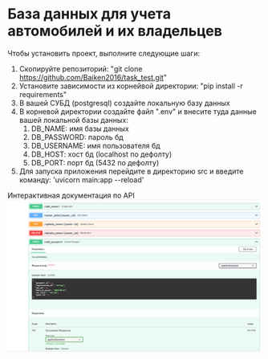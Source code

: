 # База данных для учета автомобилей и их владельцев

Чтобы установить проект, выполните следующие шаги:

1. Скопируйте репозиторий: "git clone https://github.com/Baiken2016/task_test.git"
2. Установите зависимости из корнейвой директории: "pip install -r requirements"
3. В вашей СУБД (postgresql) создайте локальную базу данных
4. В корневой директории создайте файл ".env" и внесите туда
   данные вашей локальной базы данных:
    1. DB_NAME: имя базы данных
    2. DB_PASSWORD: пароль бд
    3. DB_USERNAME: имя пользователя бд
    4. DB_HOST: xост бд (localhost по дефолту)
   5. DB_PORT: порт бд (5432 по дефолту)
5. Для запуска приложения перейдите в директорию src и введите команду: 'uvicorn main:app --reload'

Интерактивная документация по API
![img.png](img.png)